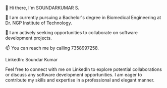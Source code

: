 
👋 Hi there, I'm SOUNDARKUMAR S.

🌱 I am currently pursuing a Bachelor's degree in Biomedical Engineering at Dr. NGP Institute of Technology.

💞️ I am actively seeking opportunities to collaborate on software development projects.

📫 You can reach me by calling 7358997258.

LinkedIn: Soundar Kumar

Feel free to connect with me on LinkedIn to explore potential collaborations or discuss any software development opportunities. I am eager to contribute my skills and expertise in a professional and elegant manner.
<!---
SOUNDARKUMARS/SOUNDARKUMARS is a ✨ special ✨ repository because its `README.md` (this file) appears on your GitHub profile.
You can click the Preview link to take a look at your changes.
--->
